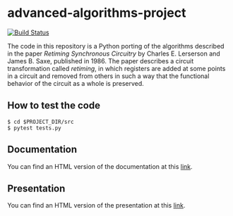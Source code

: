 # advanced-algorithms-project

[![Build Status](https://travis-ci.com/fabiocody/advanced-algorithms-project.svg?token=vreerFzSmcFLsbiVv8aF&branch=master)](https://travis-ci.com/fabiocody/advanced-algorithms-project)

The code in this repository is a Python porting of the algorithms described in the paper *Retiming Synchronous Circuitry*
by Charles E. Lerserson and James B. Saxe, published in 1986. The paper describes a circuit transformation called *retiming*,
in which registers are added at some points in a circuit and removed from others in such a way that the functional
behavior of the circuit as a whole is preserved.

## How to test the code

```
$ cd $PROJECT_DIR/src
$ pytest tests.py
```

## Documentation

You can find an HTML version of the documentation at this [link](https://fabiocodiglioni.it/advanced-algorithms-project/build/html/index.html).

## Presentation

You can find an HTML version of the presentation at this [link](https://fabiocodiglioni.it/advanced-algorithms-project/presentation/index.html).
